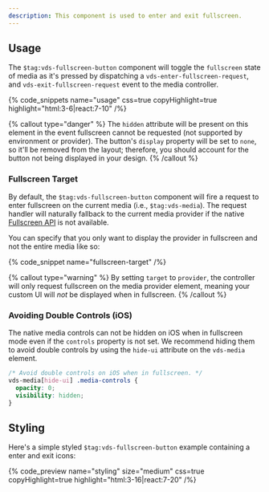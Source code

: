 ```yaml
---
description: This component is used to enter and exit fullscreen.
---
```


## Usage

The `$tag:vds-fullscreen-button` component will toggle the `fullscreen` state of media as it's
pressed by dispatching a `vds-enter-fullscreen-request`, and `vds-exit-fullscreen-request`
event to the media controller.

{% code_snippets name="usage" css=true copyHighlight=true highlight="html:3-6|react:7-10" /%}

{% callout type="danger" %}
The `hidden` attribute will be present on this element in the event fullscreen cannot be
requested (not supported by environment or provider). The button's `display` property will be
set to `none`, so it'll be removed from the layout; therefore, you should account for the button
not being displayed in your design.
{% /callout %}

### Fullscreen Target

By default, the `$tag:vds-fullscreen-button` component will fire a request to enter fullscreen
on the current media (i.e., `$tag:vds-media`). The request handler will naturally fallback to the
current media provider if the native
[Fullscreen API](https://developer.mozilla.org/en-US/docs/Web/API/Fullscreen_API) is not available.

You can specify that you only want to display the provider in fullscreen and not the entire media
like so:

{% code_snippet name="fullscreen-target" /%}

{% callout type="warning" %}
By setting `target` to `provider`, the controller will only request fullscreen on the
media provider element, meaning your custom UI will _not_ be displayed when in fullscreen.
{% /callout %}

### Avoiding Double Controls (iOS)

The native media controls can not be hidden on iOS when in fullscreen mode even if the `controls`
property is not set. We recommend hiding them to avoid double controls by using the
`hide-ui` attribute on the `vds-media` element.

```css {% copy=true %}
/* Avoid double controls on iOS when in fullscreen. */
vds-media[hide-ui] .media-controls {
  opacity: 0;
  visibility: hidden;
}
```

## Styling

Here's a simple styled `$tag:vds-fullscreen-button` example containing a enter and exit icons:

{% code_preview name="styling" size="medium" css=true copyHighlight=true highlight="html:3-16|react:7-20" /%}
